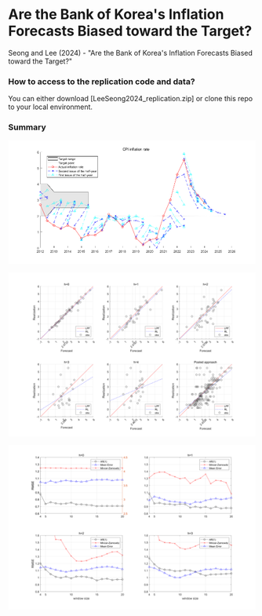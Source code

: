 # Are the Bank of Korea's Inflation Forecasts Biased toward the Target?
Seong and Lee (2024) - "Are the Bank of Korea's Inflation Forecasts Biased toward the Target?"

### How to access to the replication code and data?
You can either download [LeeSeong2024_replication.zip] or clone this repo to your local environment.

### Summary

![figure_3](/figures/figure_3.png)

![figure_6](/figures/figure_6.png)

![figure_8](/figures/figure_8.png)

